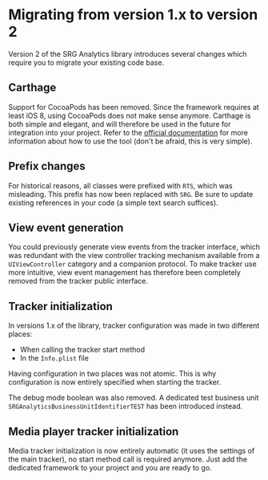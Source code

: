Migrating from version 1.x to version 2
=======================================

Version 2 of the SRG Analytics library introduces several changes which require you to migrate your existing code base. 

## Carthage

Support for CocoaPods has been removed. Since the framework requires at least iOS 8, using CocoaPods does not make sense anymore. Carthage is both simple and elegant, and will therefore be used in the future for integration into your project. Refer to the [official documentation](https://github.com/Carthage/Carthage) for more information about how to use the tool (don't be afraid, this is very simple).

## Prefix changes

For historical reasons, all classes were prefixed with `RTS`, which was misleading. This prefix has now been replaced with `SRG`. Be sure to update existing references in your code (a simple text search suffices).

## View event generation

You could previously generate view events from the tracker interface, which was redundant with the view controller tracking mechanism available from a `UIViewController` category and a companion protocol. To make tracker use more intuitive, view event management has therefore been completely removed from the tracker public interface.

## Tracker initialization

In versions 1.x of the library, tracker configuration was made in two different places:

* When calling the tracker start method
* In the `Info.plist` file

Having configuration in two places was not atomic. This is why configuration is now entirely specified when starting the tracker.

The debug mode boolean was also removed. A dedicated test business unit `SRGAnalyticsBusinessUnitIdentifierTEST` has been introduced instead.

## Media player tracker initialization

Media tracker initialization is now entirely automatic (it uses the settings of the main tracker), no start method call is required anymore. Just add the dedicated framework to your project and you are ready to go.
